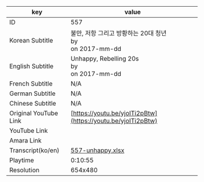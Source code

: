 |  key  |  value  |
|-------|---------|
| ID            | 557 |
| Korean Subtitle | 불만, 저항 그리고 방황하는 20대 청년<br>by <br>on 2017-mm-dd<br>|
| English Subtitle | Unhappy, Rebelling 20s<br>by <br>on 2017-mm-dd<br>|
| French Subtitle | N/A |
| German Subtitle | N/A |
| Chinese Subtitle | N/A |
| Original YouTube Link  | [https://youtu.be/yjoITi2pBtw](https://youtu.be/yjoITi2pBtw) |
| YouTube Link  |  |
| Amara Link    |  |
| Transcript(ko/en) | [557-unhappy.xlsx](https://github.com/jungtosociety/dharma-qna/raw/master/sub/557/557-unhappy.xlsx) |
| Playtime | 0:10:55 |
| Resolution | 654x480|
